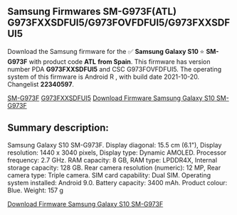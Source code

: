 <h2>Samsung Firmwares SM-G973F(ATL) G973FXXSDFUI5/G973FOVFDFUI5/G973FXXSDFUI5</h2>
Download the Samsung firmware for the ✅ <strong>Samsung Galaxy S10 </strong> ⭐ <strong>SM-G973F</strong> with product code <strong>ATL</strong> <strong> from Spain</strong>. This firmware has version number PDA <strong>G973FXXSDFUI5</strong> and CSC G973FOVFDFUI5. The operating system of this firmware is Android R , with build date 2021-10-20. Changelist <strong>22340597</strong>.


[SM-G973F](https://samfirm.shop/samsung/model/SM-G973F)
[G973FXXSDFUI5](https://samfirm.shop/samsung/pda/G973FXXSDFUI5)
[Download Firmware Samsung Galaxy S10 SM-G973F](https://samfirm.shop/samsung/firmware/467334)
<h2>Summary description:</h2>
<p>Samsung Galaxy S10 SM-G973F. Display diagonal: 15.5 cm (6.1"), Display resolution: 1440 x 3040 pixels, Display type: Dynamic AMOLED. Processor frequency: 2.7 GHz. RAM capacity: 8 GB, RAM type: LPDDR4X, Internal storage capacity: 128 GB. Rear camera resolution (numeric): 12 MP, Rear camera type: Triple camera. SIM card capability: Dual SIM. Operating system installed: Android 9.0. Battery capacity: 3400 mAh. Product colour: Blue. Weight: 157 g</p>


[Download Firmware Samsung Galaxy S10 SM-G973F](https://samfirm.shop/samsung/firmware/467334)
